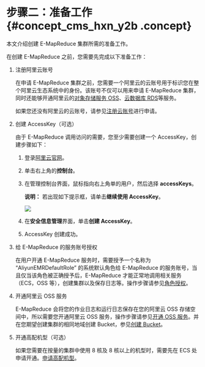 # 步骤二：准备工作 {#concept_cms_hxn_y2b .concept}

本文介绍创建 E-MapReduce 集群所需的准备工作。

在创建 E-MapReduce 之前，您需要先完成以下准备工作：

1.  注册阿里云账号

    在申请 E-MapReduce 集群之前，您需要一个阿里云的云账号用于标识您在整个阿里云生态系统中的身份。该账号不仅可以用来申请 E-MapReduce 集群，同时还能够开通阿里云的[对象存储服务 OSS](https://www.alibabacloud.com/product/oss)、[云数据库 RDS](https://www.alibabacloud.com/product/rds)等服务。

    如果您还没有阿里云的云账号，请参见[注册云账号](https://www.alibabacloud.com/help/zh/doc-detail/50482.htm)进行申请。

2.  创建 AccessKey（可选）

    由于 E-MapReduce 调用访问的需要，您至少需要创建一个 AccessKey，创建步骤如下：

    1.  登录[阿里云官网](https://www.alibabacloud.com/)。

    2.  单击右上角的**控制台**。
    3.  在管理控制台界面，鼠标指向右上角单的用户，然后选择 **accessKeys**。

        **说明：** 若出现如下提示框，请单击**继续使用 AccessKey**。

        ![](http://static-aliyun-doc.oss-cn-hangzhou.aliyuncs.com/assets/img/17837/155702622510452_zh-CN.png)

    4.  在**安全信息管理**界面，单击**创建 AccessKey**。
    5.  AccessKey 创建成功。
3.  给 E-MapReduce 的服务账号授权

    在用户开通 E-MapReduce 服务时，需要授予一个名称为 “AliyunEMRDefaultRole” 的系统默认角色给 E-MapReduce 的服务账号，当且仅当该角色被正确授予后，E-MapReduce 才能正常地调用相关服务（ECS，OSS 等），创建集群以及保存日志等。操作步骤请参见[角色授权](../../../../intl.zh-CN/快速入门/角色授权.md#)。

4.  开通阿里云 OSS 服务

    E-MapReduce 会将您的作业日志和运行日志保存在您的阿里云 OSS 存储空间中，所以需要您开通阿里云 OSS 服务，操作步骤请参见[开通 OSS 服务](https://www.alibabacloud.com/help/doc-detail/31884.htm)。并在您期望创建集群的相同地域创建 Bucket，参见[创建 Bucket](https://www.alibabacloud.com/help/doc-detail/31885.htm)。

5.  开通高配机型（可选）

    如果您需要在按量的集群中使用 8 核及 8 核以上的机型时，需要先在 ECS 处申请开通。[申请高配机型](https://workorder.console.aliyun.com/console.htm)。


